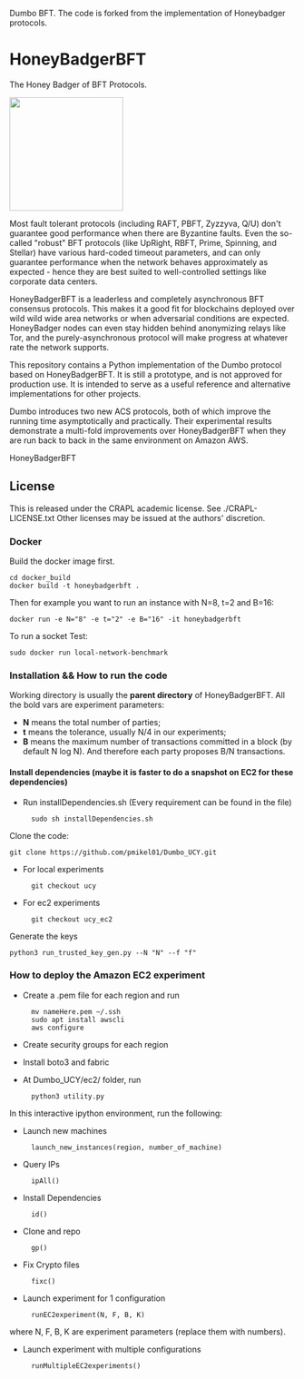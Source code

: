 Dumbo BFT. The code is forked from the implementation of Honeybadger protocols.

# HoneyBadgerBFT
The Honey Badger of BFT Protocols.

<img width=200 src="http://i.imgur.com/wqzdYl4.png"/>


Most fault tolerant protocols (including RAFT, PBFT, Zyzzyva, Q/U) don't guarantee 
good performance when there are Byzantine faults. Even the so-called "robust" BFT protocols 
(like UpRight, RBFT, Prime, Spinning, and Stellar) have various hard-coded timeout parameters, 
and can only guarantee performance when the network behaves approximately as expected - hence they 
are best suited to well-controlled settings like corporate data centers.

HoneyBadgerBFT is a leaderless and completely asynchronous BFT consensus protocols.
This makes it a good fit for blockchains deployed over wild wild wide area networks
or when adversarial conditions are expected.
HoneyBadger nodes can even stay hidden behind anonymizing relays like Tor, and
the purely-asynchronous protocol will make progress at whatever rate the
network supports.

This repository contains a Python implementation of the Dumbo protocol based on HoneyBadgerBFT.
It is still a prototype, and is not approved for production use. It is intended
to serve as a useful reference and alternative implementations for other projects.

Dumbo introduces two new ACS protocols, both of which improve the running time
asymptotically and practically. Their experimental results demonstrate a multi-fold 
improvements over HoneyBadgerBFT when they are run back to back in
the same environment on Amazon AWS.

HoneyBadgerBFT

## License
This is released under the CRAPL academic license. See ./CRAPL-LICENSE.txt
Other licenses may be issued at the authors' discretion.

### Docker

Build the docker image first.

    cd docker_build
    docker build -t honeybadgerbft .

Then for example you want to run an instance with N=8, t=2 and B=16:

    docker run -e N="8" -e t="2" -e B="16" -it honeybadgerbft
    
To run a socket Test:

    sudo docker run local-network-benchmark
    

### Installation && How to run the code

Working directory is usually the **parent directory** of HoneyBadgerBFT. All the bold vars are experiment parameters:

+ **N** means the total number of parties;
+ **t** means the tolerance, usually N/4 in our experiments;
+ **B** means the maximum number of transactions committed in a block (by default N log N). And therefore each party proposes B/N transactions.

#### Install dependencies (maybe it is faster to do a snapshot on EC2 for these dependencies)
+ Run installDependencies.sh (Every requirement can be found in the file)

        sudo sh installDependencies.sh


Clone the code:

    git clone https://github.com/pmikel01/Dumbo_UCY.git
+ For local experiments

        git checkout ucy
+ For ec2 experiments

        git checkout ucy_ec2

Generate the keys

    python3 run_trusted_key_gen.py --N "N" --f "f"

### How to deploy the Amazon EC2 experiment

+ Create a .pem file for each region and run

        mv nameHere.pem ~/.ssh
        sudo apt install awscli
        aws configure

+ Create security groups for each region

+ Install boto3 and fabric

+ At Dumbo_UCY/ec2/ folder, run

        python3 utility.py

In this interactive ipython environment, run the following:

+ Launch new machines
        
        launch_new_instances(region, number_of_machine)

+ Query IPs

        ipAll()

+ Install Dependencies
    
        id()

+ Clone and repo

    	gp()

+ Fix Crypto files

    	fixc()

+ Launch experiment for 1 configuration

    	runEC2experiment(N, F, B, K)
where N, F, B, K are experiment parameters (replace them with numbers).

+ Launch experiment with multiple configurations

    	runMultipleEC2experiments()


